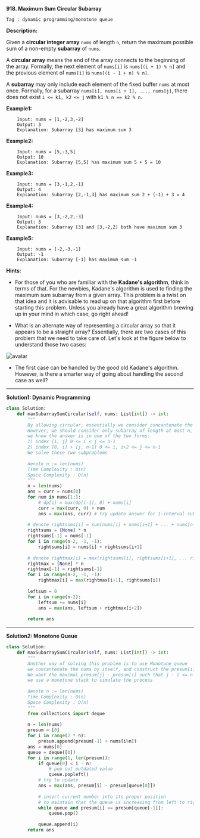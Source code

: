 **918. Maximum Sum Circular Subarray**

```Tag : dynamic programming/monotone queue```

**Description:**

Given a **circular integer array** ```nums``` of length ```n```, return the maximum possible sum of a non-empty **subarray** of ```nums```.

A **circular array** means the end of the array connects to the beginning of the array. Formally, the next element of ```nums[i]``` is ```nums[(i + 1) % n]``` and the previous element of ```nums[i]``` is ```nums[(i - 1 + n) % n]```.

A **subarray** may only include each element of the fixed buffer ```nums``` at most once. Formally, for a subarray ```nums[i], nums[i + 1], ..., nums[j]```, there does not exist ```i <= k1, k2 <= j``` with ```k1 % n == k2 % n```.

**Example1:**

        Input: nums = [1,-2,3,-2]
        Output: 3
        Explanation: Subarray [3] has maximum sum 3

**Example2:**

        Input: nums = [5,-3,5]
        Output: 10
        Explanation: Subarray [5,5] has maximum sum 5 + 5 = 10
        
**Example3:**

        Input: nums = [3,-1,2,-1]
        Output: 4
        Explanation: Subarray [2,-1,3] has maximum sum 2 + (-1) + 3 = 4

**Example4:**

        Input: nums = [3,-2,2,-3]
        Output: 3
        Explanation: Subarray [3] and [3,-2,2] both have maximum sum 3
        
**Example5:**

        Input: nums = [-2,-3,-1]
        Output: -1
        Explanation: Subarray [-1] has maximum sum -1

**Hints**:

+ For those of you who are familiar with the **Kadane's algorithm**, think in terms of that. For the newbies, Kadane's algorithm is used to finding the maximum sum subarray from a given array. This problem is a twist on that idea and it is advisable to read up on that algorithm first before starting this problem. Unless you already have a great algorithm brewing up in your mind in which case, go right ahead!

+ What is an alternate way of representing a circular array so that it appears to be a straight array? Essentially, there are two cases of this problem that we need to take care of. Let's look at the figure below to understand those two cases: 

![avatar](Fig/918-hint.png)

+ The first case can be handled by the good old Kadane's algorithm. However, is there a smarter way of going about handling the second case as well?

-----------

**Solution1: Dynamic Programming**

```python
class Solution:
    def maxSubarraySumCircular(self, nums: List[int]) -> int:
        """
        By allowing circular, essentially we consider concantenate the array once more time to itself
        However, we should consider only subarray of length at most n, otherwise it bumps into itself
        we know the answer is in one of the two forms:
        1) index [i, j] 0 <= i < j <= n-1
        2) index [0, i] + [j, n-1] 0 <= i, i+2 <= j <= n-1
        We solve these two subproblems
    
        denote n := len(nums)
        Time Complexity : O(n)
        Space Complexity : O(n)
        """
        n = len(nums)
        ans = curr = nums[0]
        for num in nums[1:]:
            # dp[i] = max(dp[i-1], 0) + nums[i]
            curr = max(curr, 0) + num
            ans = max(ans, curr) # try update answer for 1-interval subproblem
        
        # denote rightsums[i] = sum(nums[i] + nums[i+1] + ... + nums[n-1])
        rightsums = [None] * n
        rightsums[-1] = nums[-1]
        for i in range(n-2, -1, -1):
            rightsums[i] = nums[i] + rightsums[i+1]
        
        # denote rightmax[i] = max(rightsums[i], rightsums[i+1], ... rightsums[n-1])
        rightmax = [None] * n
        rightmax[-1] = rightsums[-1]
        for i in range(n-2, -1, -1):
            rightmax[i] = max(rightmax[i+1], rightsums[i])
        
        leftsum = 0
        for i in range(n-2):
            leftsum += nums[i]
            ans = max(ans, leftsum + rightmax[i+2])
        
        return ans
```

-----------

**Solution2: Monotone Queue**

```python
class Solution:
    def maxSubarraySumCircular(self, nums: List[int]) -> int:
        """
        Another way of solving this problem is to use Monotone queue
        we concantenate the nums by itself, and construct the presum[i], 0 <= i < 2n-1
        We want the maximal presum[j] - presum[i] such that j - i <= n (don't bump into itself)
        we use a monotone stack to simulate the process
        
        denote n := len(nums)
        Time Complexity : O(n)
        Space Complexity : O(n)
        """
        from collections import deque
        
        n = len(nums)
        presum = [0]
        for i in range(2 * n):
            presum.append(presum[-1] + nums[i%n])
        ans = nums[0]
        queue = deque([0])
        for i in range(1, len(presum)):
            if queue[0] < i - n:
                # pop out outdated value
                queue.popleft()
            # try to update
            ans = max(ans, presum[i] - presum[queue[0]])
            
            # insert current number into its proper position
            # to maintain that the queue is increasing from left to right
            while queue and presum[i] <= presum[queue[-1]]:
                queue.pop()
            
            queue.append(i)
        return ans
```
